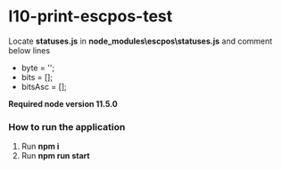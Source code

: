 # l10-print-escpos-test

Locate **statuses.js** in **node_modules\escpos\statuses.js** and comment below lines
* byte = '';
* bits = [];
* bitsAsc = [];

**Required node version 11.5.0**

### How to run the application
1. Run **npm i**
1. Run **npm run start**